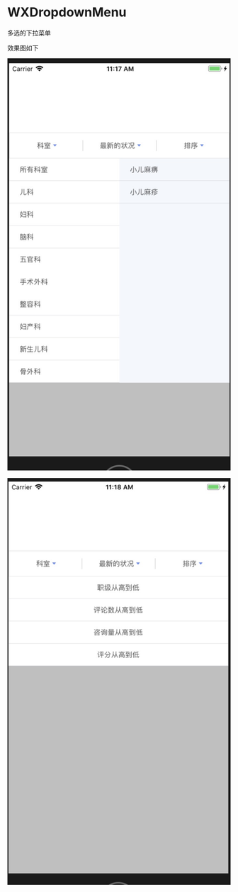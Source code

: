 # WXDropdownMenu
多选的下拉菜单

效果图如下

 ![image]( https://github.com/frend7800/WXDropdownMenu/blob/master/1527823078104.jpg)


 ![image]( https://github.com/frend7800/WXDropdownMenu/blob/master/1527823102264.jpg)

